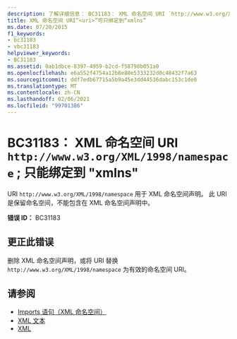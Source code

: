 ```yaml
---
description: 了解详细信息： BC31183： XML 命名空间 URI `http://www.w3.org/XML/1998/namespace` ; 只能绑定到 "xmlns"
title: XML 命名空间 URI“<uri>”可只绑定到“xmlns”
ms.date: 07/20/2015
f1_keywords:
- bc31183
- vbc31183
helpviewer_keywords:
- BC31183
ms.assetid: 0ab1dbce-8397-4959-b2cd-f58798b051a0
ms.openlocfilehash: e6a552f4754a12b8e80e5333232d0c48432f7a63
ms.sourcegitcommit: ddf7edb67715a5b9a45e3dd44536dabc153c1de0
ms.translationtype: MT
ms.contentlocale: zh-CN
ms.lasthandoff: 02/06/2021
ms.locfileid: "99701386"
---
```

# <a name="bc31183-xml-namespace-uri-httpwwww3orgxml1998namespace-can-be-bound-only-to-xmlns"></a>BC31183： XML 命名空间 URI `http://www.w3.org/XML/1998/namespace` ; 只能绑定到 "xmlns"

URI `http://www.w3.org/XML/1998/namespace` 用于 XML 命名空间声明。 此 URI 是保留命名空间，不能包含在 XML 命名空间声明中。

 **错误 ID：** BC31183

## <a name="to-correct-this-error"></a>更正此错误

删除 XML 命名空间声明，或将 URI 替换 `http://www.w3.org/XML/1998/namespace` 为有效的命名空间 URI。

## <a name="see-also"></a>请参阅

- [Imports 语句（XML 命名空间）](../statements/imports-statement-xml-namespace.md)
- [XML 文本](../xml-literals/index.md)
- [XML](../../programming-guide/language-features/xml/index.md)

